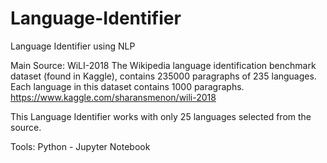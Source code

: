 # Language-Identifier
Language Identifier using NLP

Main Source: WiLI-2018
The Wikipedia language identification benchmark dataset (found in Kaggle), contains 235000 paragraphs of 235 languages. 
Each language in this dataset contains 1000 paragraphs. 
https://www.kaggle.com/sharansmenon/wili-2018

This Language Identifier works with only 25 languages selected from the source.

Tools:
Python - Jupyter Notebook

